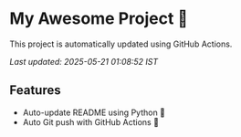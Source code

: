 # My Awesome Project 🚀

This project is automatically updated using GitHub Actions.

_Last updated: 2025-05-21 01:08:52 IST_

## Features
- Auto-update README using Python 🐍
- Auto Git push with GitHub Actions 🤖
